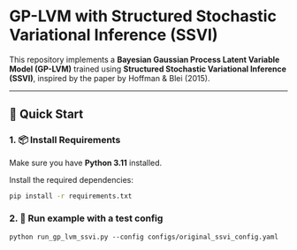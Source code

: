 # GP-LVM with Structured Stochastic Variational Inference (SSVI)

This repository implements a **Bayesian Gaussian Process Latent Variable Model (GP-LVM)** trained using **Structured Stochastic Variational Inference (SSVI)**, inspired by the paper by Hoffman & Blei (2015).

---

## 🚀 Quick Start

### 1. 📦 Install Requirements

Make sure you have **Python 3.11** installed.

Install the required dependencies:

```bash
pip install -r requirements.txt
```

### 2. 🚀 Run example with a test config

```
python run_gp_lvm_ssvi.py --config configs/original_ssvi_config.yaml
```
